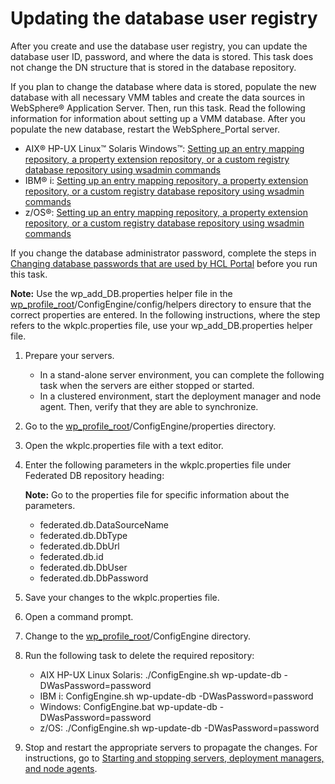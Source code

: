# Updating the database user registry

After you create and use the database user registry, you can update the database user ID, password, and where the data is stored. This task does not change the DN structure that is stored in the database repository.

If you plan to change the database where data is stored, populate the new database with all necessary VMM tables and create the data sources in WebSphere® Application Server. Then, run this task. Read the following information for information about setting up a VMM database. After you populate the new database, restart the WebSphere\_Portal server.

-   AIX® HP-UX Linux™ Solaris Windows™: [Setting up an entry mapping repository, a property extension repository, or a custom registry database repository using wsadmin commands](http://www-01.ibm.com/support/knowledgecenter/SSEQTP_8.5.5/com.ibm.websphere.base.doc/ae/twim_fedmap_wsadmin.html)
-   IBM® i: [Setting up an entry mapping repository, a property extension repository, or a custom registry database repository using wsadmin commands](http://www-01.ibm.com/support/knowledgecenter/SSEQTP_8.5.5/com.ibm.websphere.base.iseries.doc/ae/twim_fedmap_wsadmin.html)
-   z/OS®: [Setting up an entry mapping repository, a property extension repository, or a custom registry database repository using wsadmin commands](http://publib.boulder.ibm.com/infocenter/wasinfo/v6r1/topic/com.ibm.websphere.zseries.doc/info/zseries/ae/twim_fedmap_wsadmin.html)

If you change the database administrator password, complete the steps in [Changing database passwords that are used by HCL Portal](/digital-experience/deployment/manage/security/people/authentication/updating_userid_pwd) before you run this task.

**Note:** Use the wp\_add\_DB.properties helper file in the [wp\_profile\_root](/digital-experience/deployment/manage/wpsdirstr#wp_profile_root)/ConfigEngine/config/helpers directory to ensure that the correct properties are entered. In the following instructions, where the step refers to the wkplc.properties file, use your wp\_add\_DB.properties helper file.

1.  Prepare your servers.

    -   In a stand-alone server environment, you can complete the following task when the servers are either stopped or started.
    -   In a clustered environment, start the deployment manager and node agent. Then, verify that they are able to synchronize.
2.  Go to the [wp\_profile\_root](/digital-experience/deployment/manage/wpsdirstr#wp_profile_root)/ConfigEngine/properties directory.

3.  Open the wkplc.properties file with a text editor.

4.  Enter the following parameters in the wkplc.properties file under Federated DB repository heading:

    **Note:** Go to the properties file for specific information about the parameters.

    -   federated.db.DataSourceName
    -   federated.db.DbType
    -   federated.db.DbUrl
    -   federated.db.id
    -   federated.db.DbUser
    -   federated.db.DbPassword
5.  Save your changes to the wkplc.properties file.

6.  Open a command prompt.

7.  Change to the [wp\_profile\_root](/digital-experience/deployment/manage/wpsdirstr#wp_profile_root)/ConfigEngine directory.

8.  Run the following task to delete the required repository:

    -   AIX HP-UX Linux Solaris: ./ConfigEngine.sh wp-update-db -DWasPassword=password
    -   IBM i: ConfigEngine.sh wp-update-db -DWasPassword=password
    -   Windows: ConfigEngine.bat wp-update-db -DWasPassword=password
    -   z/OS: ./ConfigEngine.sh wp-update-db -DWasPassword=password
9.  Stop and restart the appropriate servers to propagate the changes. For instructions, go to [Starting and stopping servers, deployment managers, and node agents](/digital-experience/deployment/manage/stopstart.md).



